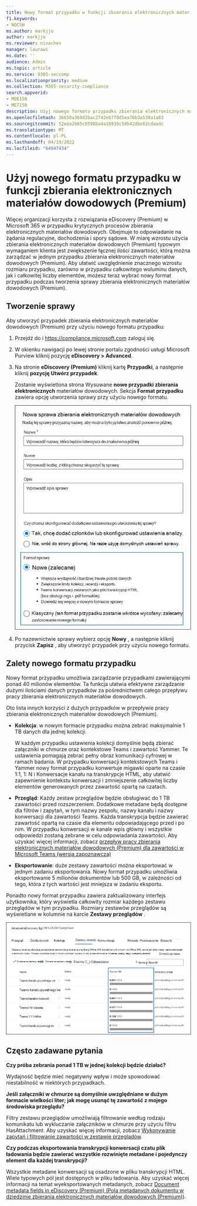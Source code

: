 ```yaml
---
title: Nowy format przypadku w funkcji zbierania elektronicznych materiałów dowodowych (Premium)
f1.keywords:
- NOCSH
ms.author: markjjo
author: markjjo
ms.reviewer: ninachen
manager: laurawi
ms.date: ''
audience: Admin
ms.topic: article
ms.service: O365-seccomp
ms.localizationpriority: medium
ms.collection: M365-security-compliance
search.appverid:
- MOE150
- MET150
description: Użyj nowego formatu przypadku zbierania elektronicznych materiałów dowodowych (Premium), aby dodać więcej elementów do przeglądania zestawów i korzystać z innych zwiększonych limitów i nowych funkcji.
ms.openlocfilehash: 36650a369d2bac2742eb7f0d5ea76b3a530a1a03
ms.sourcegitcommit: 52eea2b65c0598ba4a1b930c58b42dbe62cdaadc
ms.translationtype: MT
ms.contentlocale: pl-PL
ms.lasthandoff: 04/19/2022
ms.locfileid: "64947434"
---
```

# <a name="use-the-new-case-format-in-ediscovery-premium"></a>Użyj nowego formatu przypadku w funkcji zbierania elektronicznych materiałów dowodowych (Premium)

Więcej organizacji korzysta z rozwiązania eDiscovery (Premium) w Microsoft 365 w przypadku krytycznych procesów zbierania elektronicznych materiałów dowodowych. Obejmuje to odpowiadanie na żądania regulacyjne, dochodzenia i spory sądowe. W miarę wzrostu użycia zbierania elektronicznych materiałów dowodowych (Premium) typowym wymaganiem klienta jest zwiększenie łącznej ilości zawartości, którą można zarządzać w jednym przypadku zbierania elektronicznych materiałów dowodowych (Premium). Aby ułatwić uwzględnienie znacznego wzrostu rozmiaru przypadku, zarówno w przypadku całkowitego woluminu danych, jak i całkowitej liczby elementów, możesz teraz wybrać nowy format przypadku podczas tworzenia sprawy zbierania elektronicznych materiałów dowodowych (Premium).  

## <a name="create-a-case"></a>Tworzenie sprawy

Aby utworzyć przypadek zbierania elektronicznych materiałów dowodowych (Premium) przy użyciu nowego formatu przypadku:

1. Przejdź do i <https://compliance.microsoft.com> zaloguj się.

2. W okienku nawigacji po lewej stronie portalu zgodności usługi Microsoft Purview kliknij pozycję **eDiscovery > Advanced**.

3. Na stronie **eDiscovery (Premium)** kliknij kartę **Przypadki**, a następnie kliknij **pozycję Utwórz przypadek**.

   Zostanie wyświetlona strona Wysuwane **nowe przypadki zbierania elektronicznych** materiałów dowodowych. Sekcja **Format przypadku** zawiera opcję utworzenia sprawy przy użyciu nowego formatu.

   ![Nowa opcja formatu przypadku na stronie Nowy przypadek zbierania elektronicznych materiałów dowodowych.](..\media\AeDNewCaseFormat1.png)

4. Po nazewnictwie sprawy wybierz opcję **Nowy** , a następnie kliknij przycisk **Zapisz** , aby utworzyć przypadek przy użyciu nowego formatu.

## <a name="benefits-of-the-new-case-format"></a>Zalety nowego formatu przypadku

Nowy format przypadku umożliwia zarządzanie przypadkami zawierającymi ponad 40 milionów elementów. Ta funkcja ułatwia efektywne zarządzanie dużymi ilościami danych przypadków za pośrednictwem całego przepływu pracy zbierania elektronicznych materiałów dowodowych.

Oto lista innych korzyści z dużych przypadków w przepływie pracy zbierania elektronicznych materiałów dowodowych (Premium).

- **Kolekcja**: w nowym formacie przypadku można zebrać maksymalnie 1 TB danych dla jednej kolekcji.

   W każdym przypadku ustawienia kolekcji domyślnie będą zbierać załączniki w chmurze oraz kontekstowe Teams i zawartość Yammer. Te ustawienia pomagają zebrać pełny obraz komunikacji cyfrowej w ramach badania. W przypadku konwersacji kontekstowych Teams i Yammer nowy format przypadku konwertuje migawki oparte na czasie 1:1, 1: N i Konwersacje kanału na transkrypcje HTML, aby ułatwić zapewnienie kontekstu konwersacji i zmniejszenie całkowitej liczby elementów generowanych przez zawartość opartą na czatach.  

- **Przegląd**: Każdy zestaw przeglądów będzie obsługiwać do 1 TB zawartości przed rozszerzeniem. Dodatkowe metadane będą dostępne dla filtrów i zapytań, w tym nazwy zespołu, nazwy kanału i nazwy konwersacji dla zawartości Teams. Każda transkrypcja będzie zawierać zawartość opartą na czasie dla elementu odpowiadającego przed i po nim. W przypadku konwersacji w kanale wpis główny i wszystkie odpowiedzi zostaną zebrane w celu odpowiadania zawartości. Aby uzyskać więcej informacji, zobacz [przepływ pracy zbierania elektronicznych materiałów dowodowych (Premium) dla zawartości w Microsoft Teams (wersja zapoznawcza)](teams-workflow-in-advanced-ediscovery.md)

- **Eksportowanie**: duże zestawy zawartości można eksportować w jednym zadaniu eksportowania. Nowy format przypadku umożliwia eksportowanie 5 milionów dokumentów lub 500 GB, w zależności od tego, która z tych wartości jest mniejsza w zadaniu eksportu.

Ponadto nowy format przypadku zawiera zaktualizowany interfejs użytkownika, który wyświetla całkowity rozmiar każdego zestawu przeglądów w tym przypadku. Rozmiary zestawów przeglądów są wyświetlane w kolumnie na karcie **Zestawy przeglądów** .

![Nowe statystyki zestawu przeglądów w interfejsie użytkownika zbierania elektronicznych materiałów dowodowych (Premium).](..\media\LargeCaseUI.png)

## <a name="frequently-asked-questions"></a>Często zadawane pytania

**Czy próba zebrania ponad 1 TB w jednej kolekcji będzie działać?**

Wydajność będzie mieć negatywny wpływ i może spowodować niestabilność w niektórych przypadkach.

**Jeśli załączniki w chmurze są domyślnie uwzględniane w dużym formacie wielkości liter; jak mogę usunąć tę zawartość z mojego środowiska przeglądu?**  

Filtry zestawu przeglądów umożliwiają filtrowanie według rodzaju komunikatu lub wykluczanie załączników w chmurze przy użyciu filtru HasAttachment. Aby uzyskać więcej informacji, zobacz [Wykonywanie zapytań i filtrowanie zawartości w zestawie przeglądów](review-set-search.md).

**Czy podczas eksportowania transkrypcji konwersacji czatu plik ładowania będzie zawierać wszystkie rozwinięte metadane i pojedynczy element dla każdej transkrypcji?**

Wszystkie metadane konwersacji są osadzone w pliku transkrypcji HTML.  Wiele typowych pól jest dostępnych w pliku ładowania. Aby uzyskać więcej informacji na temat wyeksportowanych metadanych, zobacz [Document metadata fields in eDiscovery (Premium) (Pola metadanych dokumentu w dziedzinie zbierania elektronicznych materiałów dowodowych (Premium)](document-metadata-fields-in-Advanced-eDiscovery.md)).
